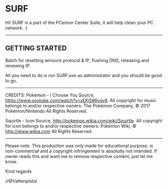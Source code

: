 # SURF

Hi! SURF is a part of the PCemon Center Suite, it will help clean your PC network. :)

-----------
GETTING STARTED
---
Batch for resetting winsock protocol & IP, flushing DNS, releasing and renewing IP.

All you need to do is run SURF.exe as administrator and you should be good to go.


-----------
CREDITS:
Pokémon - I Choose You
Source, https://www.youtube.com/watch?v=xEKj586vqy8.
All copyright for music belongs to and/or respective owners:
The Pokémon Company, © 2017 Pokémon/Nintendo All Rights Reserved.


Squirtle - Icon
Source, http://pokemon.wikia.com/wiki/Squirtle.
All copyright for icon belongs to and/or respective owners:
Pokémon Wiki, © http://www.wikia.com All Rights Reserved.


-----------
Please note.
This production was only made for educational purpose, is non-commercial and a copyright infringement is absolutly not intended. If owner reads this and want me to remove respective content, just let me know.


Kind regards

//@Vattenpistol
